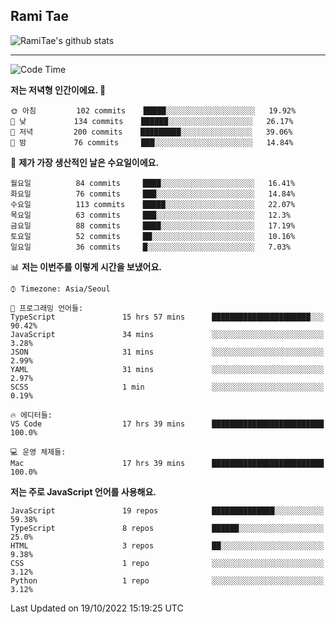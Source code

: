## Rami Tae

![RamiTae's github stats](https://github-readme-stats.vercel.app/api?username=RamiTae&show_icons=true&theme=tokyonight)

---
<!--START_SECTION:waka-->
![Code Time](http://img.shields.io/badge/Code%20Time-456%20hrs%2035%20mins-blue)

**저는 저녁형 인간이에요. 🦉** 

```text
🌞 아침         102 commits    █████░░░░░░░░░░░░░░░░░░░░   19.92% 
🌆 낮　         134 commits    ██████░░░░░░░░░░░░░░░░░░░   26.17% 
🌃 저녁         200 commits    █████████░░░░░░░░░░░░░░░░   39.06% 
🌙 밤　         76 commits     ███░░░░░░░░░░░░░░░░░░░░░░   14.84%

```
📅 **제가 가장 생산적인 날은 수요일이에요.** 

```text
월요일          84 commits     ████░░░░░░░░░░░░░░░░░░░░░   16.41% 
화요일          76 commits     ███░░░░░░░░░░░░░░░░░░░░░░   14.84% 
수요일          113 commits    █████░░░░░░░░░░░░░░░░░░░░   22.07% 
목요일          63 commits     ███░░░░░░░░░░░░░░░░░░░░░░   12.3% 
금요일          88 commits     ████░░░░░░░░░░░░░░░░░░░░░   17.19% 
토요일          52 commits     ██░░░░░░░░░░░░░░░░░░░░░░░   10.16% 
일요일          36 commits     █░░░░░░░░░░░░░░░░░░░░░░░░   7.03%

```


📊 **저는 이번주를 이렇게 시간을 보냈어요.** 

```text
⌚︎ Timezone: Asia/Seoul

💬 프로그래밍 언어들: 
TypeScript               15 hrs 57 mins      ██████████████████████░░░   90.42% 
JavaScript               34 mins             ░░░░░░░░░░░░░░░░░░░░░░░░░   3.28% 
JSON                     31 mins             ░░░░░░░░░░░░░░░░░░░░░░░░░   2.99% 
YAML                     31 mins             ░░░░░░░░░░░░░░░░░░░░░░░░░   2.97% 
SCSS                     1 min               ░░░░░░░░░░░░░░░░░░░░░░░░░   0.19%

🔥 에디터들: 
VS Code                  17 hrs 39 mins      █████████████████████████   100.0%

💻 운영 체제들: 
Mac                      17 hrs 39 mins      █████████████████████████   100.0%

```

**저는 주로 JavaScript 언어를 사용해요.** 

```text
JavaScript               19 repos            ██████████████░░░░░░░░░░░   59.38% 
TypeScript               8 repos             ██████░░░░░░░░░░░░░░░░░░░   25.0% 
HTML                     3 repos             ██░░░░░░░░░░░░░░░░░░░░░░░   9.38% 
CSS                      1 repo              ░░░░░░░░░░░░░░░░░░░░░░░░░   3.12% 
Python                   1 repo              ░░░░░░░░░░░░░░░░░░░░░░░░░   3.12%

```



 Last Updated on 19/10/2022 15:19:25 UTC
<!--END_SECTION:waka-->
